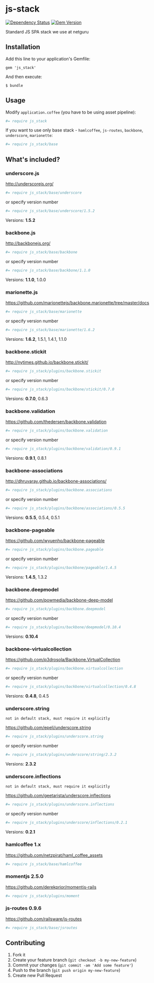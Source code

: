 js-stack
========

[![Dependency Status](https://gemnasium.com/netguru/js_stack.png)](https://gemnasium.com/netguru/js_stack)
[![Gem Version](https://badge.fury.io/rb/js_stack.png)](http://badge.fury.io/rb/js_stack)

Standard JS SPA stack we use at netguru

## Installation

Add this line to your application's Gemfile:

    gem 'js_stack'

And then execute:

    $ bundle

## Usage

Modify `application.coffee` (you have to be using asset pipeline):

``` coffeescript
#= require js_stack
```

If you want to use only base stack - `hamlcoffee`, `js-routes`, `backbone`, `underscore`, `marionette`:

``` coffeescript
#= require js_stack/base
```

## What's included?

### underscore.js

http://underscorejs.org/

``` coffeescript
#= require js_stack/base/underscore
```

or specify version number

``` coffeescript
#= require js_stack/base/underscore/1.5.2
```

Versions: **1.5.2**

### backbone.js

http://backbonejs.org/

``` coffeescript
#= require js_stack/base/backbone
```

or specify version number

``` coffeescript
#= require js_stack/base/backbone/1.1.0
```

Versions: **1.1.0**, 1.0.0

### marionette.js

https://github.com/marionettejs/backbone.marionette/tree/master/docs

``` coffeescript
#= require js_stack/base/marionette
```

or specify version number

``` coffeescript
#= require js_stack/base/marionette/1.6.2
```

Versions: **1.6.2**, 1.5.1, 1.4.1, 1.1.0

### backbone.stickit

http://nytimes.github.io/backbone.stickit/

``` coffeescript
#= require js_stack/plugins/backbone.stickit
```

or specify version number

``` coffeescript
#= require js_stack/plugins/backbone/stickit/0.7.0
```

Versions: **0.7.0**, 0.6.3

### backbone.validation

https://github.com/thedersen/backbone.validation

``` coffeescript
#= require js_stack/plugins/backbone.validation
```

or specify version number

``` coffeescript
#= require js_stack/plugins/backbone/validation/0.9.1
```

Versions: **0.9.1**, 0.8.1

### backbone-associations

http://dhruvaray.github.io/backbone-associations/

``` coffeescript
#= require js_stack/plugins/backbone.associations
```

or specify version number

``` coffeescript
#= require js_stack/plugins/backbone/associations/0.5.5
```

Versions: **0.5.5**, 0.5.4, 0.5.1

### backbone-pageable

https://github.com/wyuenho/backbone-pageable

``` coffeescript
#= require js_stack/plugins/backbone.pageable
```

or specify version number

``` coffeescript
#= require js_stack/plugins/backbone/pageable/1.4.5
```

Versions: **1.4.5**, 1.3.2

### backbone.deepmodel

https://github.com/powmedia/backbone-deep-model

``` coffeescript
#= require js_stack/plugins/backbone.deepmodel
```

or specify version number

``` coffeescript
#= require js_stack/plugins/backbone/deepmodel/0.10.4
```

Versions: **0.10.4**

### backbone-virtualcollection

https://github.com/p3drosola/Backbone.VirtualCollection

``` coffeescript
#= require js_stack/plugins/backbone.virtualcollection
```

or specify version number

``` coffeescript
#= require js_stack/plugins/backbone/virtualcollection/0.4.8
```

Versions: **0.4.8**, 0.4.5

### underscore.string
`not in default stack, must require it explicitly`

https://github.com/epeli/underscore.string

``` coffeescript
#= require js_stack/plugins/underscore.string
```

or specify version number

``` coffeescript
#= require js_stack/plugins/underscore/string/2.3.2
```

Versions: **2.3.2**

### underscore.inflections
`not in default stack, must require it explicitly`

https://github.com/geetarista/underscore.inflections

``` coffeescript
#= require js_stack/plugins/underscore.inflections
```

or specify version number

``` coffeescript
#= require js_stack/plugins/underscore/inflections/0.2.1
```

Versions: **0.2.1**

### hamlcoffee 1.x

https://github.com/netzpirat/haml_coffee_assets

``` coffeescript
#= require js_stack/base/hamlcoffee
```

### momentjs 2.5.0

https://github.com/derekprior/momentjs-rails

``` coffeescript
#= require js_stack/plugins/moment
```

### js-routes 0.9.6

https://github.com/railsware/js-routes

``` coffeescript
#= require js_stack/base/jsroutes
```

## Contributing

1. Fork it
2. Create your feature branch (`git checkout -b my-new-feature`)
3. Commit your changes (`git commit -am 'Add some feature'`)
4. Push to the branch (`git push origin my-new-feature`)
5. Create new Pull Request
